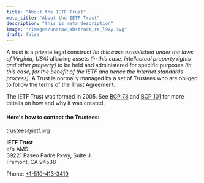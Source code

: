 ```yaml
---
title: "About the IETF Trust"
meta_title: "About the IETF Trust"
description: "this is meta description"
image: "/images/undraw_abstract_re_l9xy.svg"
draft: false
---
```


A trust is a private legal construct *(in this case established under the laws of Virginia, USA)* allowing assets *(in this case, intellectual property rights and other property)* to be held and administered for specific purposes *(in this case, for the benefit of the IETF and hence the Internet standards process)*. A Trust is normally managed by a set of Trustees who are obliged to follow the terms of the Trust Agreement.

The IETF Trust was formed in 2005. See [BCP 78](https://www.rfc-editor.org/info/bcp78) and [BCP 101](https://www.rfc-editor.org/info/bcp101) for more details on how and why it was created.

#### Here's how to contact the Trustees:

[trustees@ietf.org](mailto:trustees@ietf.org)

**IETF Trust**  
c/o AMS  
39221 Paseo Padre Pkwy, Suite J  
Fremont, CA 94538

Phone: [+1-510-413-3419](tel:+15104133419)
